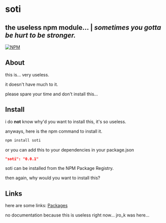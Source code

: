 # soti
## the useless npm module... | ***sometimes you gotta be hurt to be stronger.***

[![NPM](https://nodei.co/npm/kantanni.png)](https://nodei.co/npm/kantanni/)
                                                                               



## About
this is... very useless.

it doesn't have much to it.

please spare your time and don't install this...

## Install

i do **not** know why'd you want to install this, it's so useless.

anyways, here is the npm command to install it.

```sh
npm install soti
```
or you can add this to your dependencies in your package.json

```json
"soti": "0.0.1"
```


soti can be installed from the NPM Package Registry.

then again, why would you want to install this?


## Links
here are some links:
[Packages](https://github.com/unifiton/soti/packages)


no documentation because this is useless right now...
jro_k was here...
